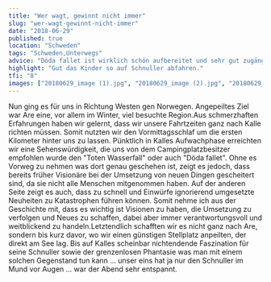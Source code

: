 ```yaml
---
title: "Wer wagt, gewinnt nicht immer"
slug: "wer-wagt-gewinnt-nicht-immer"
date: "2018-06-29"
published: true
location: "Schweden"
tags: "Schweden,Unterwegs"
advice: "Döda fallet ist wirklich schön aufbereitet und sehr gut zugänglich. Auch für Kinder, da z.B. ein Naturlehrpfad angelegt wurde."
highlight: "Gut das Kinder so auf Schnuller abfahren."
tfi: "8"
images: ["20180629_image (1).jpg", "20180629_image (2).jpg", "20180629_image (3).jpg", "20180629_image (4).jpg", "20180629_image (5).jpg"]
---
```


Nun ging es für uns in Richtung Westen gen Norwegen. Angepeiltes Ziel war Are eine, vor allem im Winter, viel besuchte Region.Aus schmerzhaften Erfahrungen haben wir gelernt, dass wir unsere Fahrtzeiten ganz nach Kalle richten müssen. Somit nutzten wir den Vormittagsschlaf um die ersten Kilometer hinter uns zu lassen. Pünktlich in Kalles Aufwachphase erreichten wir eine Sehenswürdigkeit, die uns von dem Campingplatzbesitzer empfohlen wurde den "Toten Wasserfall" oder auch "Döda fallet". Ohne es Vorweg zu nehmen was dort genau geschehen ist, zeigt es jedoch, dass bereits früher Visionäre bei der Umsetzung von neuen Dingen gescheitert sind, da sie nicht alle Menschen mitgenommen haben. Auf der anderen Seite zeigt es auch, dass zu schnell und Einwürfe ignorierend umgesetzte Neuheiten zu Katastrophen führen können. Somit nehme ich aus der Geschichte mit, dass es wichtig ist Visionen zu haben, die Umsetzung zu verfolgen und Neues zu schaffen, dabei aber immer verantwortungsvoll und weitblickend zu handeln.Letztendlich schafften wir es nicht ganz nach Are, sondern bis kurz davor, wo wir einen günstigen Stellplatz anpeilten, der direkt am See lag. Bis auf Kalles scheinbar nichtendende Faszination für seine Schnuller sowie der grenzenlosen Phantasie was man mit einem solchen Gegenstand tun kann ... unser eins hat ja nur den Schnuller im Mund vor Augen ... war der Abend sehr entspannt.